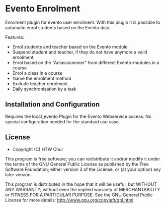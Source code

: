 # Evento Enrolment
Enrolment plugin for evento user enrolment.
With this plugin it is possible to automatic enrol students based on the Evento data.

Features:

 * Enrol students and teacher based on the Evento module
 * Suspend student and teacher, if they do not have anymore a vaild ernolment
 * Enrol based on the "Anlassnummer" from different Evento-modules in a course
 * Enrol a class in a course
 * Name the enrolment method
 * Exclude teacher enrolment
 * Daily synchronisation by a task

## Installation and Configuration
Requires the local_evento Plugin for the Evento Webservice access.
No special configuration needed for the standard use case.

## License

* Copyright (C) HTW Chur

This program is free software; you can redistribute it and/or modify
it under the terms of the GNU General Public License as published by
the Free Software Foundation; either version 3 of the License, or
(at your option) any later version.

This program is distributed in the hope that it will be useful,
but WITHOUT ANY WARRANTY; without even the implied warranty of
MERCHANTABILITY or FITNESS FOR A PARTICULAR PURPOSE.  See the
GNU General Public License for more details:
http://www.gnu.org/copyleft/gpl.html
